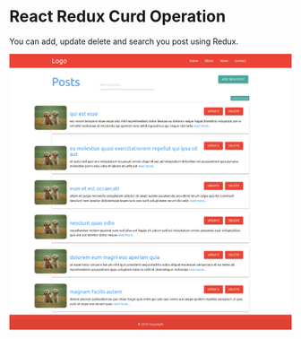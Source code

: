 # React Redux Curd Operation

You can add, update delete and search you post using Redux.

<img src="React Redux.png" />
